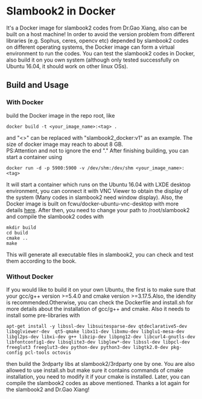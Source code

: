 # Slambook2 in Docker
It's a Docker image for slambook2 codes from Dr.Gao Xiang, also can be built on a host machine!
In order to avoid the version problem from different libraries (e.g. Sophus, ceres, opencv etc) depended by slambook2 codes on different operating systems, the Docker image can form a virtual environment to run the codes. You can test the slambook2 codes in Docker, also build it on you own system (although only tested successfully on Ubuntu 16.04, it should work on other linux OSs).
## Build and Usage
### With Docker
build the Docker image in the repo root, like
```
docker build -t <your_image_name>:<tag> .
```
and "<>" can be replaced with "slambook2_docker:v1" as an example. The size of docker image may reach to about 8 GB.  
PS:Attention and not to ignore the end "."
After finishing building, you can start a container using
```
docker run -d -p 5900:5900 -v /dev/shm:/dev/shm <your_image_name>:<tag>
```
It will start a container which runs on the Ubuntu 16.04 with LXDE desktop environment, you can connect it with VNC Viewer to obtain the display of the system (Many codes in slambook2 need window display). Also, the Docker image is built on fcwu/docker-ubuntu-vnc-desktop with more details [here](https://github.com/fcwu/docker-ubuntu-vnc-desktop).
After then, you need to change your path to /root/slambook2 and compile the slambook2 codes with
```
mkdir build
cd build
cmake ..
make
```
This will generate all executable files in slambook2, you can check and test them according to the book.
### Without Docker
If you would like to build it on your own Ubuntu, the first is to make sure that your gcc/g++ version >=5.4.0 and cmake version >=3.17.5.Also, the idendity is recommended.Otherwise, you can check the Dockerfile and install.sh for more details about the installation of gcc/g++ and cmake. Also it needs to install some pre-libraries with
```
apt-get install -y libssl-dev libsuitesparse-dev qtdeclarative5-dev libqglviewer-dev  qt5-qmake libx11-dev libxmu-dev libglu1-mesa-dev libgl2ps-dev libxi-dev g++ libzip-dev libpng12-dev libcurl4-gnutls-dev libfontconfig1-dev libsqlite3-dev libglew*-dev libssl-dev libpcl-dev freeglut3 freeglut3-dev python-dev python3-dev libgtk2.0-dev pkg-config pcl-tools octovis
```
then build the 3rdparty libs at slambook2/3rdparty one by one. You are also allowed to use install.sh but make sure it contains commands of cmake installation, you need to modify it if your cmake is installed. Later, you can compile the slambook2 codes as above mentioned. Thanks a lot again for the slambook2 and Dr.Gao Xiang!
